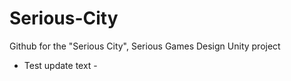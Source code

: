 # Serious-City
 Github for the "Serious City", Serious Games Design Unity project
 
 
- Test update text -
